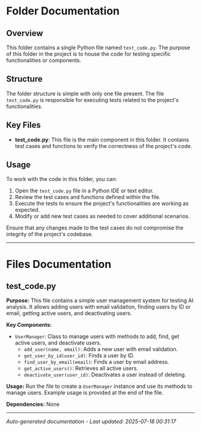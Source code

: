 # Folder Documentation

## Overview
This folder contains a single Python file named `test_code.py`. The purpose of this folder in the project is to house the code for testing specific functionalities or components.

## Structure
The folder structure is simple with only one file present. The file `test_code.py` is responsible for executing tests related to the project's functionalities.

## Key Files
- **test_code.py**: This file is the main component in this folder. It contains test cases and functions to verify the correctness of the project's code.

## Usage
To work with the code in this folder, you can:
1. Open the `test_code.py` file in a Python IDE or text editor.
2. Review the test cases and functions defined within the file.
3. Execute the tests to ensure the project's functionalities are working as expected.
4. Modify or add new test cases as needed to cover additional scenarios.

Ensure that any changes made to the test cases do not compromise the integrity of the project's codebase.

---

# Files Documentation

## test_code.py

**Purpose:** This file contains a simple user management system for testing AI analysis. It allows adding users with email validation, finding users by ID or email, getting active users, and deactivating users.

**Key Components:**
- `UserManager`: Class to manage users with methods to add, find, get active users, and deactivate users.
  - `add_user(name, email)`: Adds a new user with email validation.
  - `get_user_by_id(user_id)`: Finds a user by ID.
  - `find_user_by_email(email)`: Finds a user by email address.
  - `get_active_users()`: Retrieves all active users.
  - `deactivate_user(user_id)`: Deactivates a user instead of deleting.

**Usage:** Run the file to create a `UserManager` instance and use its methods to manage users. Example usage is provided at the end of the file.

**Dependencies:** None

---
*Auto-generated documentation - Last updated: 2025-07-18 00:31:17*
